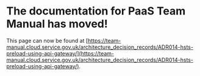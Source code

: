 
# The documentation for PaaS Team Manual has moved!
This page can now be found at [https://team-manual.cloud.service.gov.uk/architecture_decision_records/ADR014-hsts-preload-using-api-gateway/](https://team-manual.cloud.service.gov.uk/architecture_decision_records/ADR014-hsts-preload-using-api-gateway/).
